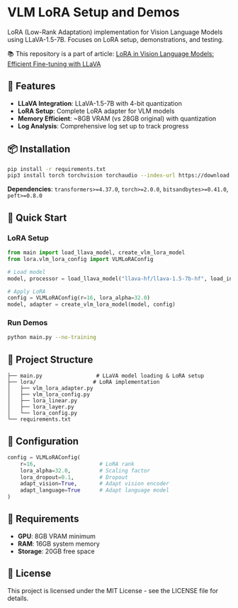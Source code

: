 # VLM LoRA Setup and Demos

LoRA (Low-Rank Adaptation) implementation for Vision Language Models using LLaVA-1.5-7B. Focuses on LoRA setup, demonstrations, and testing.

📚 This repository is a part of article: [LoRA in Vision Language Models: Efficient Fine-tuning with LLaVA](https://medium.com/@phrugsa-limbunlom/lora-in-vision-language-models-efficient-fine-tuning-with-llava-c8948674d855)

## 🚀 Features

- **LLaVA Integration**: LLaVA-1.5-7B with 4-bit quantization
- **LoRA Setup**: Complete LoRA adapter for VLM models
- **Memory Efficient**: ~8GB VRAM (vs 28GB original) with quantization
- **Log Analysis**: Comprehensive log set up to track progress

## 📦 Installation

```bash
pip install -r requirements.txt
pip3 install torch torchvision torchaudio --index-url https://download.pytorch.org/whl/cu126
```

**Dependencies**: `transformers>=4.37.0`, `torch>=2.0.0`, `bitsandbytes>=0.41.0`, `peft>=0.8.0`

## 🚀 Quick Start

### LoRA Setup

```python
from main import load_llava_model, create_vlm_lora_model
from lora.vlm_lora_config import VLMLoRAConfig

# Load model
model, processor = load_llava_model("llava-hf/llava-1.5-7b-hf", load_in_4bit=True)

# Apply LoRA
config = VLMLoRAConfig(r=16, lora_alpha=32.0)
model, adapter = create_vlm_lora_model(model, config)
```

### Run Demos

```bash
python main.py --no-training
```

## 📁 Project Structure

```
├── main.py                 # LLaVA model loading & LoRA setup
├── lora/                  # LoRA implementation
│   ├── vlm_lora_adapter.py
│   ├── vlm_lora_config.py
│   ├── lora_linear.py
│   ├── lora_layer.py
│   └── lora_config.py
└── requirements.txt
```

## 🔧 Configuration

```python
config = VLMLoRAConfig(
    r=16,                    # LoRA rank
    lora_alpha=32.0,         # Scaling factor
    lora_dropout=0.1,        # Dropout
    adapt_vision=True,       # Adapt vision encoder
    adapt_language=True      # Adapt language model
)
```

## 🚨 Requirements

- **GPU**: 8GB VRAM minimum
- **RAM**: 16GB system memory
- **Storage**: 20GB free space

## 📄 License

This project is licensed under the MIT License - see the LICENSE file for details.
